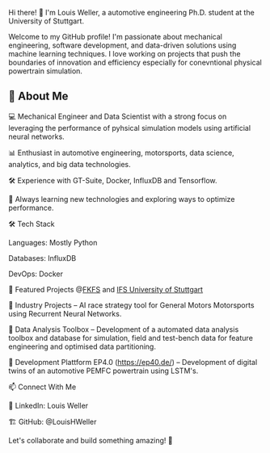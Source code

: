 Hi there! 👋 I'm Louis Weller, a automotive engineering Ph.D. student at the University of Stuttgart.

Welcome to my GitHub profile! I'm passionate about mechanical engineering, software development, and data-driven solutions using machine learning techniques. I love working on projects that push the boundaries of innovation and efficiency especially for conevntional physical powertrain simulation.

## 🚀 About Me

💻 Mechanical Engineer and Data Scientist with a strong focus on leveraging the performance of pyhsical simulation models using artificial neural networks.

📊 Enthusiast in automotive engineering, motorsports, data science, analytics, and big data technologies.

🛠️ Experience with GT-Suite, Docker, InfluxDB and Tensorflow.

🎯 Always learning new technologies and exploring ways to optimize performance.

🛠️ Tech Stack

Languages: Mostly Python

Databases: InfluxDB

DevOps: Docker

📌 Featured Projects @[FKFS](https://www.fkfs.de/) and [IFS University of Stuttgart](https://www.ifs.uni-stuttgart.de/)

🔹 Industry Projects – AI race strategy tool for General Motors Motorsports using Recurrent Neural Networks.

🔹 Data Analysis Toolbox – Development of a automated data analysis toolbox and database for simulation, field and test-bench data for feature engineering and optimised data partitioning.

🔹 Development Plattform EP4.0 (https://ep40.de/) – Development of digital twins of an automotive PEMFC powertrain using LSTM's.

📫 Connect With Me

💼 LinkedIn: Louis Weller

🏗 GitHub: @LouisHWeller

Let's collaborate and build something amazing! 🚀

